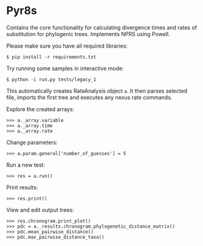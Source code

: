 # Pyr8s

Contains the core functionality for calculating divergence times and rates
of substitution for phylogenic trees. Implements NPRS using Powell.

Please make sure you have all required libraries:
```
$ pip install -r requirements.txt
```

Try running some samples in interactive mode:
```
$ python -i run.py tests/legacy_1
```

This automatically creates RateAnalysis object `a`.
It then parses selected file, imports the first tree and executes any nexus rate commands.

Explore the created arrays:
```
>>> a._array.variable
>>> a._array.time
>>> a._array.rate
```

Change parameters:
```
>>> a.param.general['number_of_guesses'] = 5
```

Run a new test:
```
>>> res = a.run()
```

Print results:
```
>>> res.print()
```

View and edit output trees:
```
>>> res.chronogram.print_plot()
>>> pdc = a._results.chronogram.phylogenetic_distance_matrix()
>>> pdc.mean_pairwise_distance()
>>> pdc.max_pairwise_distance_taxa()
```
